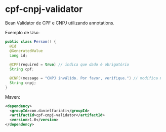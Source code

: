 cpf-cnpj-validator
==================

Bean Validator de CPF e CNPJ utilizando annotations.

Exemplo de Uso:

```java
public class Person() {
  @Id
  @GeneratedValue
  Long id;
  
  @CPF(required = true) // indica que dado é obrigatório
  String cpf;

  @CNPJ(message = "CNPJ inválido. Por favor, verifique.") // modifica mensagem padrão de erro
  String cnpj;
}
```

Maven:

```xml
<dependency>
  <groupId>com.danielfariati</groupId>
  <artifactId>cpf-cnpj-validator</artifactId>
  <version>1.0</version>
</dependency>
```